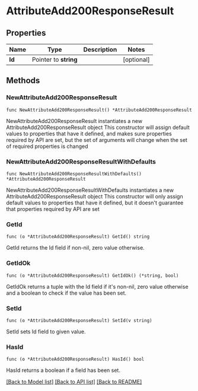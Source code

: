 # AttributeAdd200ResponseResult

## Properties

Name | Type | Description | Notes
------------ | ------------- | ------------- | -------------
**Id** | Pointer to **string** |  | [optional] 

## Methods

### NewAttributeAdd200ResponseResult

`func NewAttributeAdd200ResponseResult() *AttributeAdd200ResponseResult`

NewAttributeAdd200ResponseResult instantiates a new AttributeAdd200ResponseResult object
This constructor will assign default values to properties that have it defined,
and makes sure properties required by API are set, but the set of arguments
will change when the set of required properties is changed

### NewAttributeAdd200ResponseResultWithDefaults

`func NewAttributeAdd200ResponseResultWithDefaults() *AttributeAdd200ResponseResult`

NewAttributeAdd200ResponseResultWithDefaults instantiates a new AttributeAdd200ResponseResult object
This constructor will only assign default values to properties that have it defined,
but it doesn't guarantee that properties required by API are set

### GetId

`func (o *AttributeAdd200ResponseResult) GetId() string`

GetId returns the Id field if non-nil, zero value otherwise.

### GetIdOk

`func (o *AttributeAdd200ResponseResult) GetIdOk() (*string, bool)`

GetIdOk returns a tuple with the Id field if it's non-nil, zero value otherwise
and a boolean to check if the value has been set.

### SetId

`func (o *AttributeAdd200ResponseResult) SetId(v string)`

SetId sets Id field to given value.

### HasId

`func (o *AttributeAdd200ResponseResult) HasId() bool`

HasId returns a boolean if a field has been set.


[[Back to Model list]](../README.md#documentation-for-models) [[Back to API list]](../README.md#documentation-for-api-endpoints) [[Back to README]](../README.md)



